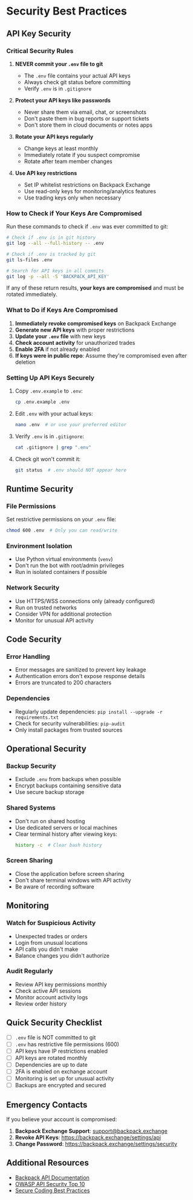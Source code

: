 # Security Best Practices

## API Key Security

### Critical Security Rules

1. **NEVER commit your `.env` file to git**
   - The `.env` file contains your actual API keys
   - Always check git status before committing
   - Verify `.env` is in `.gitignore`

2. **Protect your API keys like passwords**
   - Never share them via email, chat, or screenshots
   - Don't paste them in bug reports or support tickets
   - Don't store them in cloud documents or notes apps

3. **Rotate your API keys regularly**
   - Change keys at least monthly
   - Immediately rotate if you suspect compromise
   - Rotate after team member changes

4. **Use API key restrictions**
   - Set IP whitelist restrictions on Backpack Exchange
   - Use read-only keys for monitoring/analytics features
   - Use trading keys only when necessary

### How to Check if Your Keys Are Compromised

Run these commands to check if `.env` was ever committed to git:

```bash
# Check if .env is in git history
git log --all --full-history -- .env

# Check if .env is tracked by git
git ls-files .env

# Search for API keys in all commits
git log -p --all -S 'BACKPACK_API_KEY'
```

If any of these return results, **your keys are compromised** and must be rotated immediately.

### What to Do if Keys Are Compromised

1. **Immediately revoke compromised keys** on Backpack Exchange
2. **Generate new API keys** with proper restrictions
3. **Update your `.env` file** with new keys
4. **Check account activity** for unauthorized trades
5. **Enable 2FA** if not already enabled
6. **If keys were in public repo**: Assume they're compromised even after deletion

### Setting Up API Keys Securely

1. Copy `.env.example` to `.env`:
   ```bash
   cp .env.example .env
   ```

2. Edit `.env` with your actual keys:
   ```bash
   nano .env  # or use your preferred editor
   ```

3. Verify `.env` is in `.gitignore`:
   ```bash
   cat .gitignore | grep ".env"
   ```

4. Check git won't commit it:
   ```bash
   git status  # .env should NOT appear here
   ```

## Runtime Security

### File Permissions

Set restrictive permissions on your `.env` file:

```bash
chmod 600 .env  # Only you can read/write
```

### Environment Isolation

- Use Python virtual environments (`venv`)
- Don't run the bot with root/admin privileges
- Run in isolated containers if possible

### Network Security

- Use HTTPS/WSS connections only (already configured)
- Run on trusted networks
- Consider VPN for additional protection
- Monitor for unusual API activity

## Code Security

### Error Handling

- Error messages are sanitized to prevent key leakage
- Authentication errors don't expose response details
- Errors are truncated to 200 characters

### Dependencies

- Regularly update dependencies: `pip install --upgrade -r requirements.txt`
- Check for security vulnerabilities: `pip-audit`
- Only install packages from trusted sources

## Operational Security

### Backup Security

- Exclude `.env` from backups when possible
- Encrypt backups containing sensitive data
- Use secure backup storage

### Shared Systems

- Don't run on shared hosting
- Use dedicated servers or local machines
- Clear terminal history after viewing keys:
  ```bash
  history -c  # Clear bash history
  ```

### Screen Sharing

- Close the application before screen sharing
- Don't share terminal windows with API activity
- Be aware of recording software

## Monitoring

### Watch for Suspicious Activity

- Unexpected trades or orders
- Login from unusual locations
- API calls you didn't make
- Balance changes you didn't authorize

### Audit Regularly

- Review API key permissions monthly
- Check active API sessions
- Monitor account activity logs
- Review order history

## Quick Security Checklist

- [ ] `.env` file is NOT committed to git
- [ ] `.env` has restrictive file permissions (600)
- [ ] API keys have IP restrictions enabled
- [ ] API keys are rotated monthly
- [ ] Dependencies are up to date
- [ ] 2FA is enabled on exchange account
- [ ] Monitoring is set up for unusual activity
- [ ] Backups are encrypted and secured

## Emergency Contacts

If you believe your account is compromised:

1. **Backpack Exchange Support**: support@backpack.exchange
2. **Revoke API Keys**: https://backpack.exchange/settings/api
3. **Change Password**: https://backpack.exchange/settings/security

## Additional Resources

- [Backpack API Documentation](https://docs.backpack.exchange/)
- [OWASP API Security Top 10](https://owasp.org/www-project-api-security/)
- [Secure Coding Best Practices](https://owasp.org/www-project-secure-coding-practices-quick-reference-guide/)
